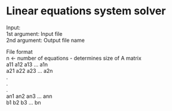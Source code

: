 # Linear equations system solver

Input:  
1st argument: Input file  
2nd argument: Output file name  

File format  
n <- number of equations - determines size of A matrix  
a11 a12 a13 ... a1n  
a21 a22 a23 ... a2n  
.  
.  
.  
an1 an2 an3 ... ann  
b1 b2 b3 ... bn
